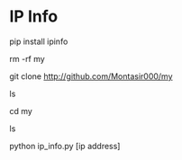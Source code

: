 # IP Info
pip install ipinfo

rm -rf my

git clone http://github.com/Montasir000/my

ls

cd my

ls

python ip_info.py [ip address]
